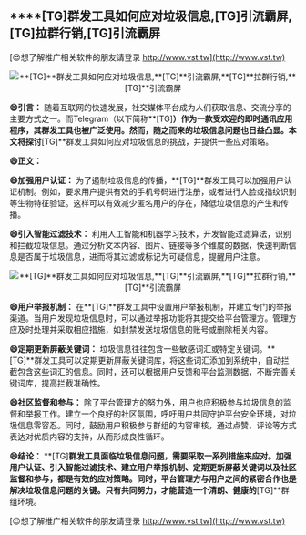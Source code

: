 ## ****[TG]**群发工具如何应对垃圾信息,**[TG]**引流霸屏,**[TG]**拉群行销,**[TG]**引流霸屏**

[😍想了解推广相关软件的朋友请登录 http://www.vst.tw](http://www.vst.tw)

 <center><img src="https://vst.tw/MP4/tuiguang/png/6.png" alt="**[TG]**群发工具如何应对垃圾信息,**[TG]**引流霸屏,**[TG]**拉群行销,**[TG]**引流霸屏"></center>

**😄引言：**
随着互联网的快速发展，社交媒体平台成为人们获取信息、交流分享的主要方式之一。而Telegram（以下简称**[TG]**）作为一款受欢迎的即时通讯应用程序，其群发工具也被广泛使用。然而，随之而来的垃圾信息问题也日益凸显。本文将探讨**[TG]**群发工具如何应对垃圾信息的挑战，并提供一些应对策略。

**😄正文：**

**😄加强用户认证：**
为了遏制垃圾信息的传播，**[TG]**群发工具可以加强用户认证机制。例如，要求用户提供有效的手机号码进行注册，或者进行人脸或指纹识别等生物特征验证。这样可以有效减少匿名用户的存在，降低垃圾信息的产生和传播。

**😄引入智能过滤技术：**
利用人工智能和机器学习技术，开发智能过滤算法，识别和拦截垃圾信息。通过分析文本内容、图片、链接等多个维度的数据，快速判断信息是否属于垃圾信息，进而将其过滤或标记为可疑信息，提醒用户注意。

 <center><img src="https://vst.tw/MP4/tuiguang/png/4.png" alt="**[TG]**群发工具如何应对垃圾信息,**[TG]**引流霸屏,**[TG]**拉群行销,**[TG]**引流霸屏"></center>

**😄用户举报机制：**
在**[TG]**群发工具中设置用户举报机制，并建立专门的举报渠道。当用户发现垃圾信息时，可以通过举报功能将其提交给平台管理方。管理方应及时处理并采取相应措施，如封禁发送垃圾信息的账号或删除相关内容。

**😄定期更新屏蔽关键词：**
垃圾信息往往包含一些敏感词汇或特定关键词。**[TG]**群发工具可以定期更新屏蔽关键词库，将这些词汇添加到系统中，自动拦截包含这些词汇的信息。同时，还可以根据用户反馈和平台监测数据，不断完善关键词库，提高拦截准确性。

**😄社区监督和参与：**
除了平台管理方的努力外，用户也应积极参与垃圾信息的监督和举报工作。建立一个良好的社区氛围，呼吁用户共同守护平台安全环境，对垃圾信息零容忍。同时，鼓励用户积极参与群组的内容审核，通过点赞、评论等方式表达对优质内容的支持，从而形成良性循环。

**😄结论：**
**[TG]**群发工具面临垃圾信息问题，需要采取一系列措施来应对。加强用户认证、引入智能过滤技术、建立用户举报机制、定期更新屏蔽关键词以及社区监督和参与，都是有效的应对策略。同时，平台管理方与用户之间的紧密合作也是解决垃圾信息问题的关键。只有共同努力，才能营造一个清朗、健康的**[TG]**群组环境。

[😍想了解推广相关软件的朋友请登录 http://www.vst.tw](http://www.vst.tw)



